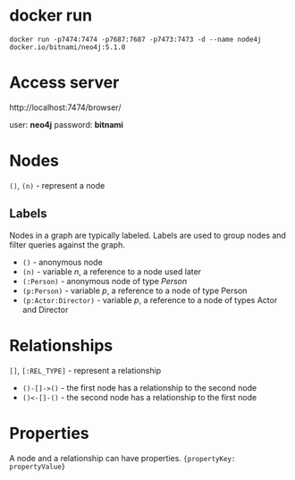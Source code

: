 # docker run
```
docker run -p7474:7474 -p7687:7687 -p7473:7473 -d --name node4j docker.io/bitnami/neo4j:5.1.0
```
# Access server 

http://localhost:7474/browser/

user: **neo4j**
password: **bitnami**


# Nodes
`()`, `(n)` - represent a node

## Labels
Nodes in a graph are typically labeled. Labels are used to group nodes and filter queries against the graph.
- `()` - anonymous node
- `(n)` - variable _n_, a reference to a node used later
- `(:Person)` - anonymous node of type _Person_
- `(p:Person)` - variable _p_, a reference to a node of type Person
- `(p:Actor:Director)`	- variable _p_, a reference to a node of types Actor and Director

# Relationships
`[]`, `[:REL_TYPE]` - represent a relationship

- `()-[]->()` - the first node has a relationship to the second node
- `()<-[]-()` - the second node has a relationship to the first node

# Properties
A node and a relationship can have properties.
`{propertyKey: propertyValue}`